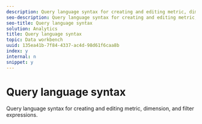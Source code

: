```yaml
---
description: Query language syntax for creating and editing metric, dimension, and filter expressions.
seo-description: Query language syntax for creating and editing metric, dimension, and filter expressions.
seo-title: Query language syntax
solution: Analytics
title: Query language syntax
topic: Data workbench
uuid: 135ea41b-7f84-4337-ac4d-98d61f6caa8b
index: y
internal: n
snippet: y
---
```


# Query language syntax

Query language syntax for creating and editing metric, dimension, and filter expressions.

